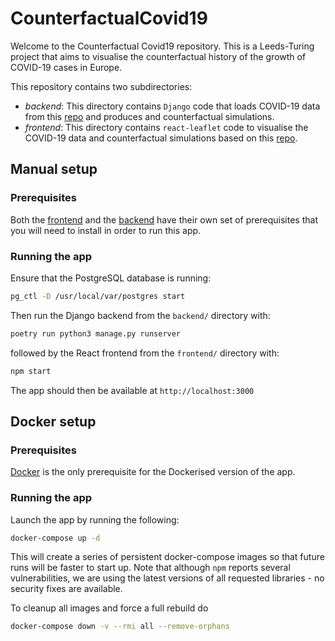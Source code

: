 # CounterfactualCovid19
Welcome to the Counterfactual Covid19 repository. This is a Leeds-Turing project that aims to visualise the counterfactual history of the growth of COVID-19 cases in Europe.

This repository contains two subdirectories:

* *backend*: This directory contains `Django` code that loads COVID-19 data from this [repo](https://github.com/alan-turing-institute/CounterfactualCovid19-inputs) and produces and counterfactual simulations.
* *frontend*: This directory contains `react-leaflet` code to visualise the COVID-19 data and counterfactual simulations based on this [repo](https://github.com/CodingWith-Adam/covid19-map).

## Manual setup

### Prerequisites

Both the [frontend](frontend/README.md) and the [backend](backend/README.md) have their own set of prerequisites that you will need to install in order to run this app.

### Running the app

Ensure that the PostgreSQL database is running:

```bash
pg_ctl -D /usr/local/var/postgres start
```

Then run the Django backend from the `backend/` directory with:

```bash
poetry run python3 manage.py runserver
```

followed by the React frontend from the `frontend/` directory with:

```bash
npm start
```

The app should then be available at `http://localhost:3000`


## Docker setup

### Prerequisites

[Docker](https://www.docker.com/) is the only prerequisite for the Dockerised version of the app.

### Running the app

Launch the app by running the following:

```bash
docker-compose up -d
```

This will create a series of persistent docker-compose images so that future runs will be faster to start up.
Note that although `npm` reports several vulnerabilities, we are using the latest versions of all requested libraries - no security fixes are available.

To cleanup all images and force a full rebuild do

```bash
docker-compose down -v --rmi all --remove-orphans
```
